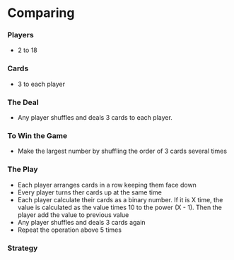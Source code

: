 # Comparing

### Players

* 2 to 18
  
### Cards
* 3 to each player

### The Deal

* Any player shuffles and deals 3 cards to each player.

### To Win  the Game

* Make the largest number by shuffling the order of 3 cards several times

### The Play

* Each player arranges cards in a row keeping them face down
* Every player turns ther cards up at the same time
* Each player calculate their cards as a binary number. If it is X time, the value is calculated as the value times 10 to the power (X - 1). Then the player add the value to previous value
* Any player shuffles and deals 3 cards again
* Repeat the operation above 5 times

### Strategy
